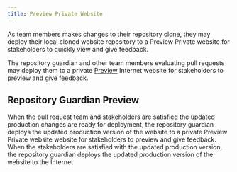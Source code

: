 ```yaml
---
title: Preview Private Website  
---
```


As team members makes changes to their repository clone, they may deploy their local cloned website repository to a Preview Private website for stakeholders to quickly view and give feedback.

The repository guardian and other team members evaluating pull requests may deploy them to a private [Preview](preview.md) Internet website for stakeholders to preview and give feedback.

## Repository Guardian Preview

When the pull request team and stakeholders are satisfied the updated production changes are ready for deployment, the repository guardian deploys the updated production version of the website to a private Preview Private website website for stakeholders to preview and give feedback. When the stakeholders are satisfied with the updated production version, the repository guardian deploys the updated production version of the website to the Internet